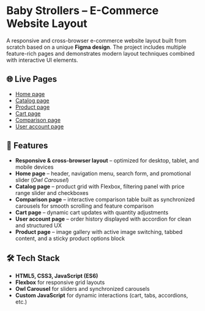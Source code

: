 # Baby Strollers – E-Commerce Website Layout  

A responsive and cross-browser e-commerce website layout built from scratch based on a unique **Figma design**. The project includes multiple feature-rich pages and demonstrates modern layout techniques combined with interactive UI elements.  

## 🌐 Live Pages  

- [Home page](https://khandohii.github.io/baby-strollers/)  
- [Catalog page](https://khandohii.github.io/baby-strollers/catalog.html)  
- [Product page](https://khandohii.github.io/baby-strollers/product.html)  
- [Cart page](https://khandohii.github.io/baby-strollers/cart.html)  
- [Comparison page](https://khandohii.github.io/baby-strollers/compare.html)  
- [User account page](https://khandohii.github.io/baby-strollers/account.html)
  
## 🚀 Features  

- **Responsive & cross-browser layout** – optimized for desktop, tablet, and mobile devices  
- **Home page** – header, navigation menu, search form, and promotional slider (*Owl Carousel*)  
- **Catalog page** – product grid with Flexbox, filtering panel with price range slider and checkboxes  
- **Comparison page** – interactive comparison table built as synchronized carousels for smooth scrolling and feature comparison  
- **Cart page** – dynamic cart updates with quantity adjustments  
- **User account page** – order history displayed with accordion for clean and structured UX  
- **Product page** – image gallery with active image switching, tabbed content, and a sticky product options block  

## 🛠️ Tech Stack  

- **HTML5, CSS3, JavaScript (ES6)**  
- **Flexbox** for responsive grid layouts  
- **Owl Carousel** for sliders and synchronized carousels  
- **Custom JavaScript** for dynamic interactions (cart, tabs, accordions, etc.)  
